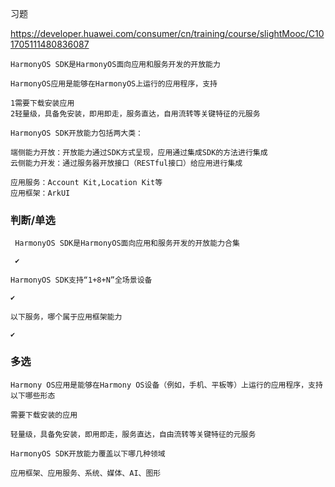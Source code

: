 习题

https://developer.huawei.com/consumer/cn/training/course/slightMooc/C101705111480836087



```
HarmonyOS SDK是HarmonyOS面向应用和服务开发的开放能力
```



```
HarmonyOS应用是能够在HarmonyOS上运行的应用程序，支持

1需要下载安装应用
2轻量级，具备免安装，即用即走，服务直达，自用流转等关键特征的元服务
```



```
HarmonyOS SDK开放能力包括两大类：

端侧能力开放：开放能力通过SDK方式呈现，应用通过集成SDK的方法进行集成
云侧能力开发：通过服务器开放接口（RESTful接口）给应用进行集成
```



```
应用服务：Account Kit,Location Kit等
应用框架：ArkUI
```



### 判断/单选

```
 HarmonyOS SDK是HarmonyOS面向应用和服务开发的开放能力合集
 
 ✔
```



```
HarmonyOS SDK支持“1+8+N”全场景设备

✔
```



```
以下服务，哪个属于应用框架能力

✔
```



### 多选

```
Harmony OS应用是能够在Harmony OS设备（例如，手机、平板等）上运行的应用程序，支持以下哪些形态

需要下载安装的应用

轻量级，具备免安装，即用即走，服务直达，自由流转等关键特征的元服务
```



```
HarmonyOS SDK开放能力覆盖以下哪几种领域

应用框架、应用服务、系统、媒体、AI、图形
```

